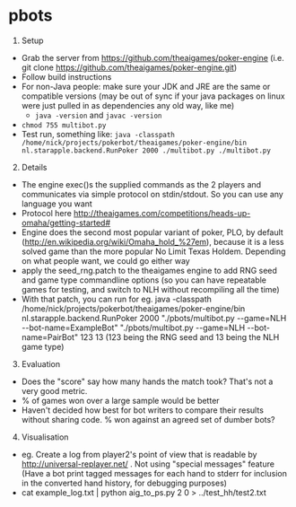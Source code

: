 pbots
=====


1) Setup

- Grab the server from https://github.com/theaigames/poker-engine
(i.e. git clone https://github.com/theaigames/poker-engine.git)
- Follow build instructions
- For non-Java people: make sure your JDK and JRE are the same or compatible versions (may be out of sync if your java packages on linux were just pulled in as dependencies any old way, like me)
    - `java -version` and `javac -version`
- `chmod 755 multibot.py`
- Test run, something like: `java -classpath /home/nick/projects/pokerbot/theaigames/poker-engine/bin nl.starapple.backend.RunPoker 2000 ./multibot.py ./multibot.py`


2) Details

- The engine exec()s the supplied commands as the 2 players and communicates via  simple protocol on stdin/stdout. So you can use any language you want
- Protocol here http://theaigames.com/competitions/heads-up-omaha/getting-started#
- Engine does the second most popular variant of poker, PLO, by default (http://en.wikipedia.org/wiki/Omaha_hold_%27em), because it is a less solved game than the more popular No Limit Texas Holdem. Depending on what people want, we could go either way
- apply the seed_rng.patch to the theaigames engine to add RNG seed and game type commandline options (so you can have repeatable games for testing, and switch to NLH without recompiling all the time)
- With that patch, you can run for eg. java -classpath /home/nick/projects/pokerbot/theaigames/poker-engine/bin nl.starapple.backend.RunPoker 2000 "./pbots/multibot.py --game=NLH --bot-name=ExampleBot" "./pbots/multibot.py --game=NLH --bot-name=PairBot" 123 13  (123 being the RNG seed and 13 being the NLH game type)


3) Evaluation
- Does the "score" say how many hands the match took? That's not a very good metric. 
- % of games won over a large sample would be better
- Haven't decided how best for bot writers to compare their results without sharing code. % won against an agreed set of dumber bots?

4) Visualisation
- eg. Create a log from player2's point of view that is readable by http://universal-replayer.net/ . Not using "special messages" feature (Have a bot print tagged messages for each hand to stderr for inclusion in the converted hand history, for debugging purposes)
- cat example_log.txt | python aig_to_ps.py 2 0 > ../test_hh/test2.txt
